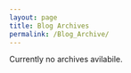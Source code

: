```yaml
---
layout: page
title: Blog Archives
permalink: /Blog_Archive/
---
```


Currently no archives avilabile.
<!--
<ul>
  {% for post in site.posts %}
    <li>
      <a href="{{ post.url }}">August</a>
    </li>
  {% endfor %}
</ul>
-->

<!--
Some information about you!

### More Information

A place to include any other types of information that you'd like to include about yourself.

### Contact me

[email@domain.com](mailto:email@domain.com)
-->
